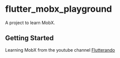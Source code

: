 # flutter_mobx_playground

A project to learn MobX.

## Getting Started

Learning MobX from the youtube channel [Flutterando](https://www.youtube.com/channel/UCplT2lzN6MHlVHHLt6so39A)
